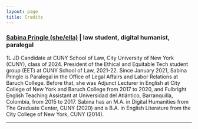 ```yaml
---
layout: page
title: Credits
---
```


### [Sabina Pringle (she/ella)](https://sabinapringle.commons.gc.cuny.edu/) | law student, digital humanist, paralegal  

1L JD Candidate at CUNY School of Law, City University of New York (CUNY), class of 2024. President of the Ethical and Equitable Tech student group (EET) at CUNY School of Law, 2021-22. Since January 2021, Sabina Pringle is Paralegal in the Office of Legal Affairs and Labor Relations at Baruch College. Before that, she was Adjunct Lecturer in English at City College of New York and Baruch College from 2017 to 2020, and Fulbright English Teaching Assistant at Universidad del Atlántico, Barranquilla, Colombia, from 2015 to 2017. Sabina has an M.A. in Digital Humanities from The Graduate Center, CUNY (2020) and a B.A. in English Literature from the City College of New York, CUNY (2014).

---
